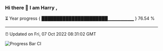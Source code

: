 ### Hi there 👋 I am Harry , 

⏳ Year progress { ██████████████████████▁▁▁▁▁▁▁▁ } 76.54 %

---

⏰ Updated on Fri, 07 Oct 2022 08:31:02 GMT

![Progress Bar CI](https://github.com/duykhang68/duykhang68/workflows/Progress%20Bar%20CI/badge.svg)
